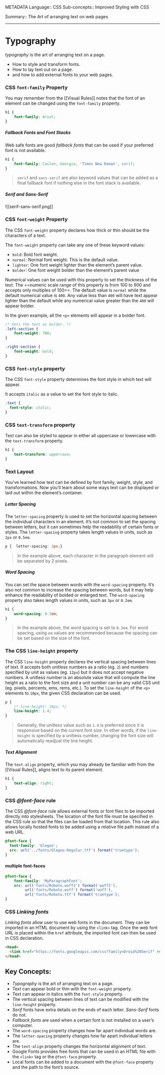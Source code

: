 METADATA
Language:: CSS
Sub-concepts:: Improved Styling with CSS

Summary:: The Art of arranging text on web pages


---
# Typography

_typography_ is the art of arranging text on a page.
- How to style and transform fonts.
- How to lay text out on a page.
- and how to add external fonts to your web pages.

### CSS `font-family` Property
You may remember from the [[Visual Rules]] notes that the font of an element can be changed using the `font-family` property.

```css
h1 { 
	font-family: Arial;
}
```
##### Fallback Fonts and Font Stacks

Web safe fonts are good _fallback fonts_ that can be used if your preferred font is not available.

```css
h1 {
	font-family: Caslon, Georgia, 'Times New Roman', serif;
}
```
> `serif` and `sans-serif` are also keyword values that can be added as a final fallback font if nothing else in the font stack is available.
##### Serif and Sans-Serif
![[serif-sans-serif.png]]

### CSS `font-weight` Property
The CSS `font-weight` property declares how thick or thin should be the characters of a text. 

The `font-weight` property can take any one of these keyword values:
- `bold`: Bold font weight.
- `normal`: Normal font weight. This is the default value.
- `lighter`: One font weight lighter than the element’s parent value.
- `bolder`: One font weight bolder than the element’s parent value

Numerical values can be used with this property to set the thickness of the text. The ==numeric scale range of this property is from 100 to 900 and accepts only multiples of 100==. The default value is `normal` while the default numerical value is `400`. Any value less than `400` will have text appear lighter than the default while any numerical value greater than the `400` will appear bolder.

In the given example, all the `<p>` elements will appear in a bolder font.
```css
/* Sets the text as bolder. */
.left-section { 
	font-weight: 700;
}

.right-section {
	font-weight: bold;
}
```

### CSS `font-style` property

The CSS `font-style` property determines the font style in which text will appear.

It accepts `italic` as a value to set the font style to italic.
```css
.text {
  font-style: italic;
}
```

### CSS `text-transform` property

Text can also be styled to appear in either all uppercase or lowercase with the `text-transform` property.

```css
h1 {
	text-transform: uppercase;
}
```

### Text Layout

You’ve learned how text can be defined by font family, weight, style, and transformations. Now you’ll learn about some ways text can be displayed or laid out within the element’s container.

##### Letter Spacing

The `letter-spacing` property is used to set the horizontal spacing between the individual characters in an element. It’s not common to set the spacing between letters, but it can sometimes help the readability of certain fonts or styles. The `letter-spacing` property takes length values in units, such as `2px` or `0.5em`.

```css
p {  letter-spacing: 2px;}
```
> In the example above, each character in the paragraph element will be separated by 2 pixels.


##### Word Spacing

You can set the space between words with the `word-spacing` property. It’s also not common to increase the spacing between words, but it may help enhance the readability of bolded or enlarged text. The `word-spacing` property also takes length values in units, such as `3px` or `0.2em`.

```css
h1 {
	word-spacing: 0.3em;
}
```
> In the example above, the word spacing is set to `0.3em`. For word spacing, using `em` values are recommended because the spacing can be set based on the size of the font.

### The CSS `line-height` property

The CSS `line-height` property declares the vertical spacing between lines of text. It accepts both unitless numbers as a ratio (eg. `2`) and numbers specified by unit as values (eg. `12px`) but it does not accept negative numbers. A unitless number is an absolute value that will compute the line height as a ratio to the font size and a unit number can be any valid CSS unit (eg. pixels, percents, ems, rems, etc.). To set the `line-height` of the `<p>` elements to `10px`, the given CSS declaration can be used.
```css
p {
	/* line-height: 10px; */  
	line-height: 1.4;
}
```
> Generally, the unitless value such as `1.4` is preferred since it is responsive based on the current font size. In other words, if the `line-height` is specified by a unitless number, changing the font size will automatically readjust the line height.

##### Text Alignment

The `text-align` property, which you may already be familiar with from the [[Visual Rules]], aligns text to its parent element.

```css
h1 {
	text-align: right;
}
```

### CSS _@font-face_ rule

The CSS _@font-face_ rule allows external fonts or font files to be imported directly into stylesheets.  The location of the font file must be specified in the CSS rule so that the files can be loaded from that location. This rule also allows locally hosted fonts to be added using a relative file path instead of a web URL.
```css
@font-face {
  font-family: 'Glegoo';
  src: url('../fonts/Glegoo-Regular.ttf') format('truetype');
}
```

#### multiple font-faces
```css
@font-face {
	font-family: 'MyParagraphFont';
	src: url('fonts/Roboto.woff2') format('woff2'),
	     url('fonts/Roboto.woff') format('woff'),
	     url('fonts/Roboto.ttf') format('truetype');
}
```

### CSS _Linking fonts_

_Linking fonts_ allow user to use web fonts in the document. They can be imported in an HTML document by using the `<link>` tag. Once the web font URL is placed within the `href` attribute, the imported font can then be used in CSS declaration.
```html
<head>
  <link href="https://fonts.googleapis.com/css?family=Droid%20Serif" rel="stylesheet">
</head>
```

## Key Concepts:
- _Typography_ is the art of arranging text on a page.
- Text can appear bold or thin with the `font-weight` property.
- Text can appear in italics with the `font-style` property.
- The vertical spacing between lines of text can be modified with the `line-height` property.
- _Serif_ fonts have extra details on the ends of each letter. _Sans-Serif_ fonts do not.
- _Fallback fonts_ are used when a certain font is not installed on a user’s computer.
- The `word-spacing` property changes how far apart individual words are.
- The `letter-spacing` property changes how far apart individual letters are.
- The `text-align` property changes the horizontal alignment of text.
- Google Fonts provides free fonts that can be used in an HTML file with the `<link>` tag or the `@font-face` property.
- Local fonts can be added to a document with the `@font-face` property and the path to the font’s source.